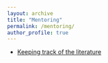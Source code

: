 ```yaml
---
layout: archive
title: "Mentoring"
permalink: /mentoring/
author_profile: true
---
```


- [Keeping track of the literature](/literature)
